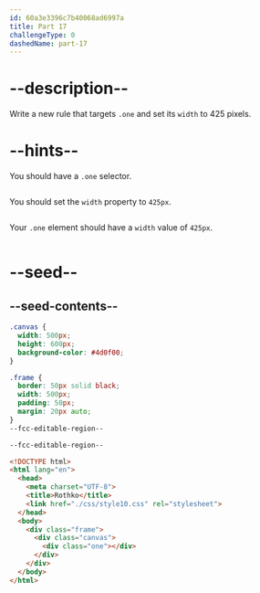 ```yaml
---
id: 60a3e3396c7b40068ad6997a
title: Part 17
challengeType: 0
dashedName: part-17
---
```


# --description--

Write a new rule that targets `.one` and set its `width` to 425 pixels.

# --hints--

You should have a `.one` selector.

```js

```

You should set the `width` property to `425px`.

```js

```

Your `.one` element should have a `width` value of `425px`.

```js

```

# --seed--

## --seed-contents--

```css
.canvas {
  width: 500px;
  height: 600px;
  background-color: #4d0f00;
}

.frame {
  border: 50px solid black;
  width: 500px;
  padding: 50px;
  margin: 20px auto;
}
--fcc-editable-region--

--fcc-editable-region--

```

```html
<!DOCTYPE html>
<html lang="en">
  <head>
    <meta charset="UTF-8">
    <title>Rothko</title>
    <link href="./css/style10.css" rel="stylesheet">
  </head>
  <body>
    <div class="frame">
      <div class="canvas">
        <div class="one"></div>
      </div>
    </div>
  </body>
</html>
```
